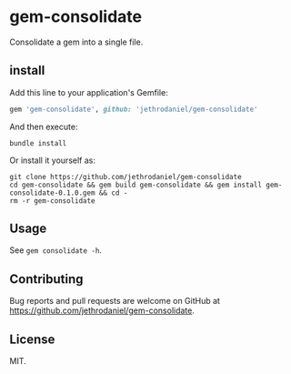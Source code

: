 # gem-consolidate

Consolidate a gem into a single file.

## install

Add this line to your application's Gemfile:

```ruby
gem 'gem-consolidate', github: 'jethrodaniel/gem-consolidate'
```

And then execute:

    bundle install

Or install it yourself as:

    git clone https://github.com/jethrodaniel/gem-consolidate
    cd gem-consolidate && gem build gem-consolidate && gem install gem-consolidate-0.1.0.gem && cd -
    rm -r gem-consolidate

## Usage

See `gem consolidate -h`.

## Contributing

Bug reports and pull requests are welcome on GitHub at https://github.com/jethrodaniel/gem-consolidate.

## License

MIT.
